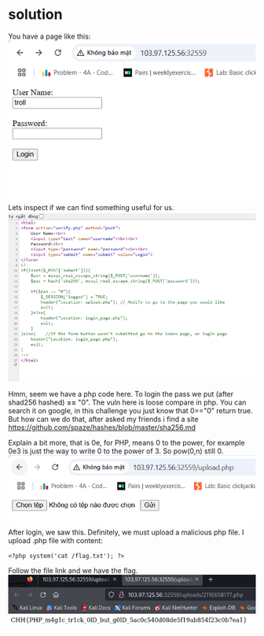# solution

You have a page like this:
![alt text](image.png)<br>
Lets inspect if we can find something useful for us.
![alt text](image-1.png)<br>

Hmm, seem we have a php code here. To login the pass we put (after shad256 hashed) **==** "0". The vuln here is loose compare in php. You can search it on google, in this challenge you just know that 0=="0" return true. But how can we do that, after asked my friends i find a site
https://github.com/spaze/hashes/blob/master/sha256.md

Explain a bit more, that is 0e, for PHP, means 0 to the power, for example 0e3 is just the way to write 0 to the power of 3. So pow(0,n) still 0.
![alt text](image-2.png)<br>
After login, we saw this. Definitely, we must upload a malicious php file. I upload .php file with content:

```
<?php system('cat /flag.txt'); ?>
```

Follow the file link and we have the flag.
![alt text](image-3.png)<br>
